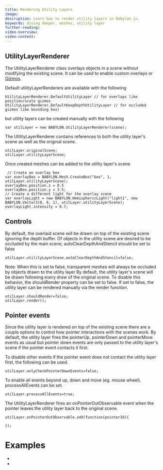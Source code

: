 ```yaml
---
title: Rendering Utility Layers
image:
description: Learn how to render utility layers in Babylon.js.
keywords: diving deeper, meshes, utility layer
further-reading:
video-overview:
video-content:
---
```


## UtilityLayerRenderer

The UtilityLayerRenderer class overlays objects in a scene without modifying the existing scene. It can be used to enable custom overlays or [Gizmos](/features/featuresDeepDive/mesh/gizmo).

Default utilityLayerRenderers are available with the following

```
UtilityLayerRenderer.DefaultUtilityLayer // for overlays like position/scale gizmos
UtilityLayerRenderer.DefaultKeepDepthUtilityLayer // for occluded gizmos like bounding box)
```

but utility layers can be created manually with the following

```
var utilLayer = new BABYLON.UtilityLayerRenderer(scene);
```

The UtilityLayerRenderer contains references to both the utility layer's scene as well as the original scene.

```
utilLayer.originalScene;
utilLayer.utilityLayerScene;
```

Once created meshes can be added to the utility layer's scene

```
 // Create an overlay box
var overlayBox = BABYLON.Mesh.CreateBox("box", 1, utilLayer.utilityLayerScene);
overlayBox.position.z = 0.5
overlayBox.position.y = 3.5;
// Create a different light for the overlay scene
var overlayLight = new BABYLON.HemisphericLight("light1", new BABYLON.Vector3(0, 0, 1), utilLayer.utilityLayerScene);
overlayLight.intensity = 0.7;
```

## Controls

By default, the overlaid scene will be drawn on top of the existing scene ignoring the depth buffer. Of objects in the utility scene are desired to be occluded by the main scene, autoClearDepthAndStencil should be set to false

```
utilLayer.utilityLayerScene.autoClearDepthAndStencil=false;
```

Note: When this is set to false, transparent meshes will always be occluded by objects drawn to the utility layer
By default, the utility layer's scene will be drawn following every draw of the original scene. To disable this behavior, the shouldRender property can be set to false. If set to false, the utility layer can be rendered manually via the render function.

```
utilLayer.shouldRender=false;
utilLayer.render();
```

## Pointer events

Since the utility layer is rendered on top of the existing scene there are a couple options to control how pointer interactions with the scenes work.
By default, the utility layer fires the pointerUp, pointerDown and pointerMove events as usual but pointer down events are only passed to the utility layer's scene if the pointer event contacts it first.

To disable other events if the pointer event does not contact the utility layer first, the following can be used.

```
utilLayer.onlyCheckPointerDownEvents=false;
```

To enable all events beyond up, down and move (eg. mouse wheel). processAllEvents can be set.

```
utilLayer.processAllEvents=true;
```

The UtilityLayerRenderer fires an onPointerOutObservable event when the pointer leaves the utility layer back to the original scene.

```
utilLayer.onPointerOutObservable.add(function(pointerId){

});
```

# Examples

- <Playground id="#DEYAQ5#41" title="Overlay Scene Example" description="Simple example of an overlay,"/>
- <Playground id="#31M2AP#9" title="Gizmo Example" description="Simple example of the gizmo,"/>

